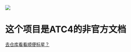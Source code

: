 ![](https://i.waifu.pics/89mbLcq.jpg)

# 这个项目是ATC4的非官方文档

[去仓库看看顺便标星？](https://github.com/Sjshi763/interpret-ATC4)